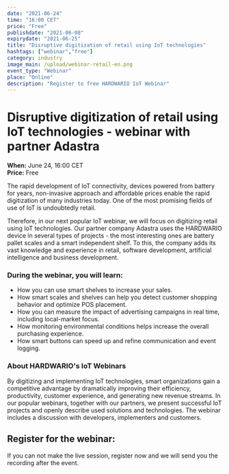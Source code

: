 ```yaml
---
date: "2021-06-24"
time: "16:00 CET"
price: "Free"
publishdate: "2021-06-08"
expirydate: "2021-06-25"
title: "Disruptive digitization of retail using IoT technologies"
hashtags: ["webinar","free"]
category: industry
image_main: /upload/webinar-retail-en.png
event_type: "Webinar"
place: "Online"
description: "Register to free HARDWARIO IoT Webinar"
---
```


<div class = "row">
<div class = "col pr-30">

 <h1 class="font-weight-black font-36 font-md-46 pb-20 pb-md-30 font-md-lnh48">Disruptive digitization of retail using IoT technologies - webinar with partner Adastra</h1>

<p>
<strong>When:</strong> June 24, 16:00 CET<br/>
<strong>Price:</strong> Free</p>

<p>The rapid development of IoT connectivity, devices powered from battery for years, non-invasive approach and affordable prices enable the rapid digitization of many industries today. One of the most promising fields of use of IoT is undoubtedly retail.</p>

<p>Therefore, in our next popular IoT webinar, we will focus on digitizing retail using IoT technologies. Our partner company Adastra uses the HARDWARIO device in several types of projects - the most interesting ones are battery pallet scales and a smart independent shelf. To this, the company adds its vast knowledge and experience in retail, software development, artificial intelligence and business development. </p> 

<h3 class="font-weight-black font-22 font-md-28 pb-10 font-md-lnh32">During the webinar, you will learn:</h3>
<ul>
    <li class = "mb-0 pb-0">How you can use smart shelves to increase your sales.</li>
    <li class = "mb-0 pb-0">How smart scales and shelves can help you detect customer shopping behavior and optimize POS placement.</li> 
    <li class = "mb-0 pb-0">How you can measure the impact of advertising campaigns in real time, including local-market focus.</li> 
    <li class = "mb-0 pb-0">How monitoring environmental conditions helps increase the overall purchasing experience.</li>  
    <li class = "mb-0 pb-0">How smart buttons can speed up and refine communication and event logging.</li> 
</ul>

<h3 class="font-weight-black font-22 font-md-28 pb-10 font-md-lnh32">About HARDWARIO's IoT Webinars</h3>
<p>By digitizing and implementing IoT technologies, smart organizations gain a competitive advantage by dramatically improving their efficiency, productivity, customer experience, and generating new revenue streams. In our popular webinars, together with our partners, we present successful IoT projects and openly describe used solutions and technologies. The webinar includes a discussion with developers, implementers and customers.</p>

</div>
<div class = "col-12 col-md-5">
<div class = "px-10 py-20 mb-20 shadow">
<h2 class = "font-weight-black font-24 font-md-24 mb-20">Register for the webinar:</h2>
<script charset="utf-8" type="text/javascript" src="//js.hsforms.net/forms/shell.js"></script>
<script>
jQuery(window).scroll(function() {
if (!jQuery('.hbspt-form').length) {
hbspt.forms.create({
    portalId: "5453210",
    formId: "5f69fbb8-09f8-4ea5-8b21-ed87c1c1cf01"
});
}
});
</script>

<p class = "font-14 font-lnh16">If you can not make the live session, register now and we will send you the recording after the event.</p>
</div>
</div>
</div>
